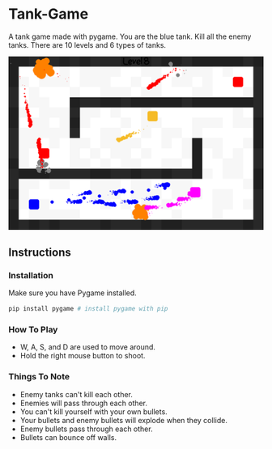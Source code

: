 # Tank-Game

A tank game made with pygame. You are the blue tank. Kill all the enemy tanks. There are 10 levels and 6 types of tanks.

![tanks_in_action.png](README.assets/tanks_in_action.png)

## Instructions

### Installation

Make sure you have Pygame installed.

```python
pip install pygame # install pygame with pip
```

### How To Play

* W, A, S, and D are used to move around.
* Hold the right mouse button to shoot.

### Things To Note

* Enemy tanks can't kill each other.
* Enemies will pass through each other.
* You can't kill yourself with your own bullets.
* Your bullets and enemy bullets will explode when they collide.
* Enemy bullets pass through each other.
* Bullets can bounce off walls.

